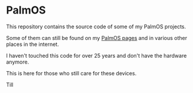# PalmOS

This repository contains the source code of some of my PalmOS projects.

Some of them can still be found on my [PalmOS pages](http://harbaum.org/till/palm/ir_pong/index.html) and in various other places in the internet.

I haven't touched this code for over 25 years and don't have the hardware
anymore.

This is here for those who still care for these devices.

Till

